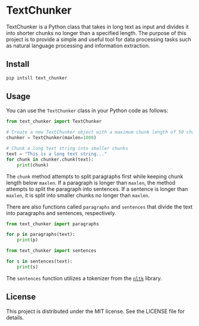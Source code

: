 # TextChunker

TextChunker is a Python class that takes in long text as input and divides it into shorter chunks no longer than a specified length. The purpose of this project is to provide a simple and useful tool for data processing tasks such as natural language processing and information extraction.

## Install
``` sh
pip intsll text_chunker
```

## Usage

You can use the `TextChunker` class in your Python code as follows:

``` python
from text_chunker import TextChunker

# Create a new TextChunker object with a maximum chunk length of 50 characters
chunker = TextChunker(maxlen=1000)

# Chunk a long text string into smaller chunks
text = "This is a long text string..."
for chunk in chunker.chunk(text):
    print(chunk)
```

The `chunk` method attempts to split paragraphs first while keeping chunk length below `maxlen`. If a paragraph is longer than `maxlen`, the method attempts to split the paragraph into sentences. If a sentence is longer than `maxlen`, it is split into smaller chunks no longer than `maxlen`.

There are also functions called `paragraphs` and `sentences` that divide the text into paragraphs and sentences, respectively.

``` python
from text_chunker import paragraphs

for p in paragraphs(text):
    print(p)
```
``` python
from text_chunker import sentences

for s in sentences(text):
    print(s)
```

The `sentences` function utilizes a tokenizer from the [`nltk`](https://pypi.org/project/nltk/) library.


## License

This project is distributed under the MIT license. See the LICENSE file for details.
